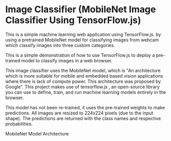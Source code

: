 # Image Classifier (MobileNet Image Classifier Using TensorFlow.js)
This is a simple machine learning web application using TensorFlow.js. by using a pretrained MobileNet model for classifying images from webcam which classify images into three custom categories.

This is a simple demonstration of how to use TensorFlow.js to deploy a pre-trained model to classify images in a web browser.

This image classifier uses the MobileNet model, which is "An architecture which is more suitable for mobile and embedded based vision applications where there is lack of compute power. This architecture was proposed by Google". This project makes use of tensorflow.js , an open-source library you can use to define, train, and run machine learning models entirely in the browser.

This model has not been re-trained, it uses the pre-trained weights to make predictions. All images are resized to 224x224 pixels (due to the input shape). The predictions are returned with the class names and respective probabilities.

MobileNet Model Architecture
